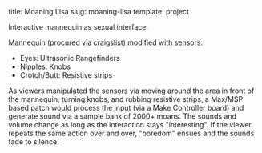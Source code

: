 title: Moaning Lisa
slug: moaning-lisa
template: project

Interactive mannequin as sexual interface. 

Mannequin (procured via craigslist) modified with sensors:

- Eyes: Ultrasonic Rangefinders
- Nipples: Knobs
- Crotch/Butt: Resistive strips

As viewers manipulated the sensors via moving around the area in front
of the mannequin, turning knobs, and rubbing resistive strips, a
Max/MSP based patch would process the input (via a Make Controller
board) and generate sound via a sample bank of 2000+ moans. The sounds
and volume change as long as the interaction stays "interesting". If
the viewer repeats the same action over and over, "boredom" ensues and
the sounds fade to silence.
